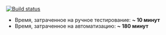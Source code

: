 [![Build status](https://ci.appveyor.com/api/projects/status/8swasunqsquptp8x?svg=true)](https://ci.appveyor.com/project/AleksandrSamsonov/aqa-lesson-5-2)

* Время, затраченное на ручное тестирование: **~ 10 минут**
* Время, затраченное на автоматизацию: **~ 180 минут**